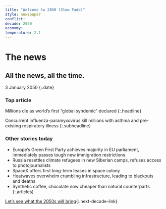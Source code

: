 ```yaml
---
title: "Welcome to 2050 (Slow Fade)"
style: newspaper
conflict: 
decade: 2050
economy: 
temperature: 2.1
---
```


# The news

## All the news, all the time.

3 January 2050
{:.date}

### Top article

Millions die as world’s first “global syndemic” declared
{:.headline}

Concurrent influenza-paramyxovirus kill millions with asthma and pre-existing respiratory illness
{:.subheadline}

### Other stories today

- Europe’s Green First Party achieves majority in EU parliament, immediately passes tough new immigration restrictions
- Russia resettles climate refugees in new Siberian camps, refuses access to photojournalists
- SpaceX offers first long-term leases in space colony
- Heatwaves overwhelm crumbling infrastructure, leading to blackouts and deaths
- Synthetic coffee, chocolate now cheaper than natural counterparts
{:.articles}

[Let’s see what the 2050s will bring](chapter_last-ditch-geo-engineering.html){:.next-decade-link}
